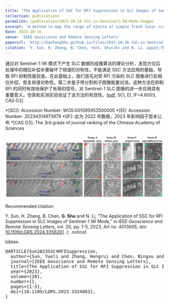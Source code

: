 ```yaml
---
title: "The Application of SSC for RFI Suppression in SLC Images of Sentinel-1 IW Mode"
collection: publications
permalink: /publication/2023-10-16-SSC-in-Sentinel1-IW-Mode-Images
excerpt: 'A method to map the range of ejecta of simple fresh lunar crater of Mini-RF SAR data.'
date: 2023-10-16
venue: 'IEEE Geoscience and Remote Sensing Letters'
paperurl: 'http://GaofengShu.github.io/files/2023-10-16-SSC-in-Sentinel1-IW-Mode-Images.pdf'
citation: 'Y. Sun, H. Zhang, B. Chen, <b>G. Shu</b> and N. Li. &quot;The Application of SSC for RFI Suppression in SLC Images of Sentinel-1 IW Mode&quot;. <i>IEEE Geoscience and Remote Sensing Letters</i>. 2023, 20, Art no. 4013005.'
---
```

通过对 Sentinel-1 IW 模式下产生 SLC 数据的成像算法的理论分析，发现方位后处理中的相位补偿步骤破坏了频谱的对称性，不能满足 SSC 方法应用的基础，导致 RFI 抑制性能较差。在此基础上，我们首先对受 RFI 污染的 SLC 图像进行反相位补偿，恢复频谱对称性。第二步是子带分割和子图像能量对消。这种方法在抑制 RFI 的同时有效地保护了有用的信号，对 Sentinel-1 SLC 图像的进一步应用具有重要意义。仿真和实测实验验证了该方法的有效性。\[[pdf](http://GaofengShu.github.io/files/2023-10-16-SSC-in-Sentinel1-IW-Mode-Images.pdf), SCI, EI, IF=4.8003, CAS G3\]

*[SCI]: Accession Number: WOS:001095953500005
*[EI]: Accession Number: 20234314973979
*[IF]: 此为 2022 年数据，2023 年影响因子暂未公布
*[CAS G3]: The 3rd grade of journal ranking of the Chinese Academy of Sciences

<img src='/images/pubsImages/SSCSuppressionResults.png'>

Recommended citation:

Y. Sun, H. Zhang, B. Chen, **G. Shu** and N. Li, "The Application of SSC for RFI Suppression in SLC Images of Sentinel-1 IW Mode," in *IEEE Geoscience and Remote Sensing Letters*, vol. 20, pp. 1-5, 2023, Art no. 4013005, doi: [10.1109/LGRS.2024.3356201](https://doi.org/10.1109/LGRS.2024.3356201).
{: .notice}

bibtex: 
<pre>
@ARTICLE{Sun2023SSC4RFISuppression,
  author={Sun, Yueli and Zhang, Hengrui and Chen, Bingxu and Shu, Gaofeng and Li, Ning},
  journal={IEEE Geoscience and Remote Sensing Letters}, 
  title={The Application of SSC for RFI Suppression in SLC Images of Sentinel-1 IW Mode}, 
  year={2023},
  volume={20},
  number={},
  pages={1-5},
  doi={10.1109/LGRS.2023.3324803},
}
</pre>
